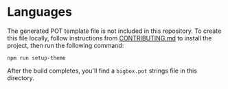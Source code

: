 Languages
=========

The generated POT template file is not included in this repository. To create this file locally, follow instructions from [CONTRIBUTING.md](https://github.com/bigboxwc/bigbox-theme/blob/master/CONTRIBUTING.md) to install the project, then run the following command:

```
npm run setup-theme
```

After the build completes, you'll find a `bigbox.pot` strings file in this directory.